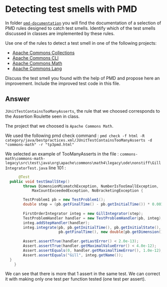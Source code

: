 # Detecting test smells with PMD

In folder [`pmd-documentation`](../pmd-documentation) you will find the documentation of a selection of PMD rules designed to catch test smells.
Identify which of the test smells discussed in classes are implemented by these rules.

Use one of the rules to detect a test smell in one of the following projects:

- [Apache Commons Collections](https://github.com/apache/commons-collections)
- [Apache Commons CLI](https://github.com/apache/commons-cli)
- [Apache Commons Math](https://github.com/apache/commons-math)
- [Apache Commons Lang](https://github.com/apache/commons-lang)

Discuss the test smell you found with the help of PMD and propose here an improvement.
Include the improved test code in this file.

## Answer

`JUnitTestContainsTooManyAsserts`, the rule that we choosed corresponds to the Assertion Roulette seen in class.

The project that we choosed is `Apache Commons Math`.

We used the following pmd check command : `pmd check -f html -R category/java/bestpractices.xml/JUnitTestContainsTooManyAsserts -d "commons-math" -r "tp3pmd.html"`

We selected an example of TooManyAsserts in the file : `commons-math\commons-math-legacy\src\test\java\org\apache\commons\math4\legacy\ode\nonstiff\GillIntegratorTest.java` line 101 :

``` java
      @Test
  public void testSmallStep()
        throws DimensionMismatchException, NumberIsTooSmallException,
            MaxCountExceededException, NoBracketingException {

        TestProblem1 pb = new TestProblem1();
        double step = (pb.getFinalTime() - pb.getInitialTime()) * 0.001;
    
        FirstOrderIntegrator integ = new GillIntegrator(step);
        TestProblemHandler handler = new TestProblemHandler(pb, integ);
        integ.addStepHandler(handler);
        integ.integrate(pb, pb.getInitialTime(), pb.getInitialState(),
                        pb.getFinalTime(), new double[pb.getDimension()]);
    
        Assert.assertTrue(handler.getLastError() < 2.0e-13);
        Assert.assertTrue(handler.getMaximalValueError() < 4.0e-12);
        Assert.assertEquals(0, handler.getMaximalTimeError(), 1.0e-12);
        Assert.assertEquals("Gill", integ.getName());
  }
    }
```
We can see that there is more that 1 assert in the same test. We can correct it with making only one test per function tested (one test per assert).
